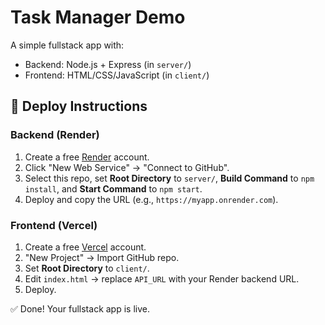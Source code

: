 # Task Manager Demo

A simple fullstack app with:
- Backend: Node.js + Express (in `server/`)
- Frontend: HTML/CSS/JavaScript (in `client/`)

## 🚀 Deploy Instructions

### Backend (Render)
1. Create a free [Render](https://render.com/) account.
2. Click "New Web Service" → "Connect to GitHub".
3. Select this repo, set **Root Directory** to `server/`, **Build Command** to `npm install`, and **Start Command** to `npm start`.
4. Deploy and copy the URL (e.g., `https://myapp.onrender.com`).

### Frontend (Vercel)
1. Create a free [Vercel](https://vercel.com/) account.
2. "New Project" → Import GitHub repo.
3. Set **Root Directory** to `client/`.
4. Edit `index.html` → replace `API_URL` with your Render backend URL.
5. Deploy.

✅ Done! Your fullstack app is live.
